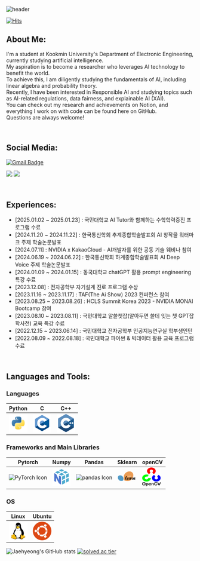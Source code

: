 ![header](https://capsule-render.vercel.app/api?type=soft&color=auto&height=300&section=header&text=Welcome%20JaeHyeongZone&fontSize=50)

[![Hits](https://hits.seeyoufarm.com/api/count/incr/badge.svg?url=https%3A%2F%2Fgithub.com%2Fchajuhui123&count_bg=%23FFD5D5&title_bg=%23FF7575&icon=&icon_color=%23E7E7E7&title=VISIT&edge_flat=false)](https://hits.seeyoufarm.com)

## About Me:


I'm a student at Kookmin University's Department of Electronic Engineering, currently studying artificial intelligence.<br> My aspiration is to become a researcher who leverages AI technology to benefit the world.<br>To achieve this, I am diligently studying the fundamentals of AI, including linear algebra and probability theory. 
<br>Recently, I have been interested in Responsible AI and studying topics such as AI-related regulations, data fairness, and explainable AI (XAI).
<br>You can check out my research and achievements on Notion, and everything I work on with code can be found here on GitHub. 
<br>Questions are always welcome!

 <br>

## Social Media:


[![Gmail Badge](https://img.shields.io/badge/Gmail-d14836?style=flat-square&logo=Gmail&logoColor=white&link=mailto:jjuhee0913@gmail.com)](mailto:jaehyeong8121@gmail.com)

<a href="https://www.notion.so/DashBoard-0636684aec444effb23c564584394fe6" target="_blank"><img src="https://img.shields.io/badge/Notion-000000?style=plastic&logo=Notion&logoColor=white"/></a>
<a href="https://www.instagram.com/_jaehyeong_ee/" target="_blank"><img src="https://img.shields.io/badge/Instagram-E4405F?style=plastic&logo=Instagram&logoColor=white"/></a>

<br>

## Experiences:

- [2025.01.02 ~ 2025.01.23] : 국민대학교 AI Tutor와 함께하는 수학학력증진 프로그램 수료
- [2024.11.20 ~ 2024.11.22] : 한국통신학회 추계종합학술발표회 AI 창작물 워터마크 주제 학술논문발표
- [2024.07.11] : NVIDIA x KakaoCloud - AI개발자를 위한 공동 기술 웨비나 참여
- [2024.06.19 ~ 2024.06.22] : 한국통신학회 하계종합학술발표회 AI Deep Voice 주제 학술논문발표
- [2024.01.09 ~ 2024.01.15] : 동국대학교 chatGPT 활용 prompt engineering 특강 수료
- [2023.12.08] : 전자공학부 자기설계 진로 프로그램 수상
- [2023.11.16 ~ 2023.11.17] : TAF(The Ai Show) 2023 컨퍼런스 참여
- [2023.08.25 ~ 2023.08.26] : HCLS Summit Korea 2023 - NVIDIA MONAI Bootcamp 참여
- [2023.08.10 ~ 2023.08.11] : 국민대학교 알쓸챗잡(알아두면 쓸데 잇는 챗 GPT잡학사전) 교육 특강 수료
- [2022.12.15 ~ 2023.06.14] : 국민대학교 전자공학부 인공지능연구실 학부생인턴
- [2022.08.09 ~ 2022.08.18] : 국민대학교 파이썬 & 빅데이터 활용 교육 프로그램 수료



<br>

## Languages and Tools:



### Languages

| Python |   C   |   C++   |
|:------:|-------|---------|
|<img src="https://raw.githubusercontent.com/github/explore/main/topics/python/python.png" alt="Python Icon" width="50" height="50"/>|<img src="https://raw.githubusercontent.com/github/explore/main/topics/c/c.png" alt="C Icon" width="50" height="50"/>|<img src="https://raw.githubusercontent.com/github/explore/main/topics/cpp/cpp.png" alt="C++ Icon" width="50" height="50"/>|



### Frameworks and Main Libraries

| Pytorch |  Numpy  | Pandas | Sklearn | openCV |
|:-------:|---------|--------|---------|--------|
|<img src="https://upload.wikimedia.org/wikipedia/commons/1/10/PyTorch_logo_icon.svg" alt="PyTorch Icon" width="50" height="50"/>|<img src="https://raw.githubusercontent.com/github/explore/main/topics/numpy/numpy.png" alt="NumPy Icon" width="50" height="50"/>|<img src="https://raw.githubusercontent.com/simple-icons/simple-icons/develop/icons/pandas.svg" alt="pandas Icon" width="50" height="50"/>|<img src="https://raw.githubusercontent.com/github/explore/main/topics/scikit-learn/scikit-learn.png" alt="scikit-learn Icon" width="50" height="50"/>|<img src="https://raw.githubusercontent.com/github/explore/main/topics/opencv/opencv.png" alt="OpenCV Icon" width="50" height="50"/>|


### OS

| Linux | Ubuntu |
|:-----:|:------:|
|<img src="https://raw.githubusercontent.com/github/explore/main/topics/linux/linux.png" alt="Linux Icon" width="50" height="50"/>|<img src="https://raw.githubusercontent.com/github/explore/main/topics/ubuntu/ubuntu.png" alt="Ubuntu Icon" width="50" height="50"/>|












![Jaehyeong's GitHub stats](https://github-readme-stats.vercel.app/api?username=JAEHYEONG8121&show_icons=true&theme=radical)
[![solved.ac tier](http://mazassumnida.wtf/api/generate_badge?boj=harry8121)](https://solved.ac/harry8121)

<!---
JAEHYEONG8121/JAEHYEONG8121 is a ✨ special ✨ repository because its `README.md` (this file) appears on your GitHub profile.
You can click the Preview link to take a look at your changes.
--->
